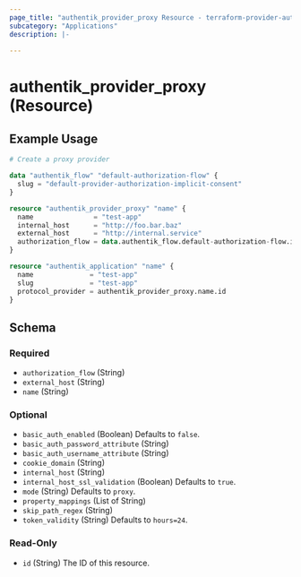 ```yaml
---
page_title: "authentik_provider_proxy Resource - terraform-provider-authentik"
subcategory: "Applications"
description: |-
  
---
```


# authentik_provider_proxy (Resource)



## Example Usage

```terraform
# Create a proxy provider

data "authentik_flow" "default-authorization-flow" {
  slug = "default-provider-authorization-implicit-consent"
}

resource "authentik_provider_proxy" "name" {
  name               = "test-app"
  internal_host      = "http://foo.bar.baz"
  external_host      = "http://internal.service"
  authorization_flow = data.authentik_flow.default-authorization-flow.id
}

resource "authentik_application" "name" {
  name              = "test-app"
  slug              = "test-app"
  protocol_provider = authentik_provider_proxy.name.id
}
```

<!-- schema generated by tfplugindocs -->
## Schema

### Required

- `authorization_flow` (String)
- `external_host` (String)
- `name` (String)

### Optional

- `basic_auth_enabled` (Boolean) Defaults to `false`.
- `basic_auth_password_attribute` (String)
- `basic_auth_username_attribute` (String)
- `cookie_domain` (String)
- `internal_host` (String)
- `internal_host_ssl_validation` (Boolean) Defaults to `true`.
- `mode` (String) Defaults to `proxy`.
- `property_mappings` (List of String)
- `skip_path_regex` (String)
- `token_validity` (String) Defaults to `hours=24`.

### Read-Only

- `id` (String) The ID of this resource.


